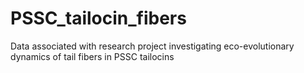 # PSSC_tailocin_fibers
Data associated with research project investigating eco-evolutionary dynamics of tail fibers in PSSC tailocins
